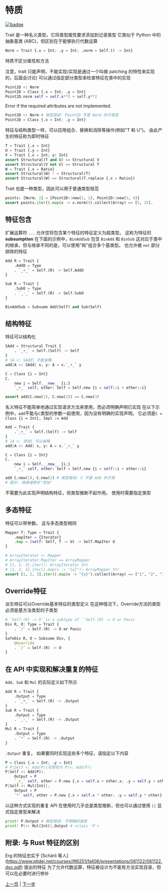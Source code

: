 # 特质

[![badge](https://img.shields.io/endpoint.svg?url=https%3A%2F%2Fgezf7g7pd5.execute-api.ap-northeast-1.amazonaws.com%2Fdefault%2Fsource_up_to_date%3Fowner%3Derg-lang%26repos%3Derg%26ref%3Dmain%26path%3Ddoc/EN/syntax/type/03_trait.md%26commit_hash%3D14657486719a134f494e107774ac8f9d5a63f083)](https://gezf7g7pd5.execute-api.ap-northeast-1.amazonaws.com/default/source_up_to_date?owner=erg-lang&repos=erg&ref=main&path=doc/EN/syntax/type/03_trait.md&commit_hash=14657486719a134f494e107774ac8f9d5a63f083)

Trait 是一种名义类型，它将类型属性要求添加到记录类型
它类似于 Python 中的抽象基类 (ABC)，但区别在于能够执行代数运算

```python
Norm = Trait {.x = Int; .y = Int; .norm = Self.() -> Int}
```

特质不区分属性和方法

注意，trait 只能声明，不能实现(实现是通过一个叫做 patching 的特性来实现的，后面会讨论)
可以通过指定部分类型来检查特征在类中的实现

```python
Point2D <: Norm
Point2D = Class {.x = Int; .y = Int}
Point2D.norm self = self.x**2 + self.y**2
```

Error if the required attributes are not implemented.

```python
Point2D <: Norm # 类型错误: Point2D 不是 Norm 的子类型
Point2D = Class {.x = Int; .y = Int}
```

特征与结构类型一样，可以应用组合、替换和消除等操作(例如"T 和 U")。 由此产生的特征称为即时特征

```python
T = Trait {.x = Int}
U = Trait {.y = Int}
V = Trait {.x = Int; y: Int}
assert Structural(T and U) == Structural V
assert Structural(V not U) == Structural T
W = Trait {.x = Ratio}
assert Structural(W) ! = Structural(T)
assert Structural(W) == Structural(T.replace {.x = Ratio})
```

Trait 也是一种类型，因此可以用于普通类型规范

```python
points: [Norm; 2] = [Point2D::new(1, 2), Point2D::new(3, 4)]
assert points.iter().map(x -> x.norm()).collect(Array) == [5, 25].
```

## 特征包含

扩展运算符 `...` 允许您将包含某个特征的特征定义为超类型。 这称为特征的 __subsumption__
在下面的示例中，`BinAddSub` 包含 `BinAdd` 和 `BinSub`
这对应于类中的继承，但与继承不同的是，可以使用"和"组合多个基类型。 也允许被 `not` 部分排除的特征

```python
Add R = Trait {
    .AddO = Type
    . `_+_` = Self.(R) -> Self.AddO
}

Sub R = Trait {
    .SubO = Type
    . `_-_` = Self.(R) -> Self.SubO
}

BinAddSub = Subsume Add(Self) and Sub(Self)
```

## 结构特征

特征可以结构化

```python
SAdd = Structural Trait {
    . `_+_` = Self.(Self) -> Self
}
# |A <: SAdd| 不能省略
add|A <: SAdd| x, y: A = x.`_+_` y

C = Class {i = Int}
C.
    new i = Self.__new__ {i;}
    `_+_` self, other: Self = Self.new {i = self::i + other::i}

assert add(C.new(1), C.new(2)) == C.new(3)
```

名义特征不能简单地通过实现请求方法来使用，而必须明确声明已实现
在以下示例中，`add`不能与`C`类型的参数一起使用，因为没有明确的实现声明。 它必须是`C = Class {i = Int}, Impl := Add`

```python
Add = Trait {
    .`_+_` = Self.(Self) -> Self
}
# |A <: 添加| 可以省略
add|A <: Add| x, y: A = x.`_+_` y

C = Class {i = Int}
C.
    new i = Self.__new__ {i;}
    `_+_` self, other: Self = Self.new {i = self::i + other::i}

add C.new(1), C.new(2) # 类型错误: C 不是 Add 的子类
# 提示: 继承或修补"添加"
```

不需要为此实现声明结构特征，但类型推断不起作用。 使用时需要指定类型

## 多态特征

特征可以带参数。 这与多态类型相同

```python
Mapper T: Type = Trait {
    .mapIter = {Iterator}
    .map = (self: Self, T -> U) -> Self.MapIter U
}

# ArrayIterator <: Mapper
# ArrayIterator.MapIter == ArrayMapper
# [1, 2, 3].iter(): ArrayIterator Int
# [1, 2, 3].iter().map(x -> "{x}"): ArrayMapper Str
assert [1, 2, 3].iter().map(x -> "{x}").collect(Array) == ["1", "2", "3"].
```

## Override特征

派生特征可以Override基本特征的类型定义
在这种情况下，Override方法的类型必须是基方法类型的子类型

```python
# `Self.(R) -> O` is a subtype of ``Self.(R) -> O or Panic
Div R, O: Type = Trait {
    . `/` = Self.(R) -> O or Panic
}
SafeDiv R, O = Subsume Div, {
    @Override
    . `/` = Self.(R) -> O
}
```

## 在 API 中实现和解决重复的特征

`Add`、`Sub` 和 `Mul` 的实际定义如下所示

```python
Add R = Trait {
    .Output = Type
    . `_+_` = Self.(R) -> .Output
}
Sub R = Trait {
    .Output = Type
    . `_-_` = Self.(R) -> .Output
}
Mul R = Trait {
    .Output = Type
    . `*` = Self.(R) -> .Output
}
```

`.Output` 重复。 如果要同时实现这些多个特征，请指定以下内容

```python
P = Class {.x = Int; .y = Int}
# P|Self <: Add(P)|可简写为 P|<: Add(P)|
P|Self <: Add(P)|.
    Output = P
    `_+_` self, other = P.new {.x = self.x + other.x; .y = self.y + other.y}
P|Self <: Mul(Int)|.
    Output = P
    `*` self, other = P.new {.x = self.x * other; .y = self.y * other}
```

以这种方式实现的重复 API 在使用时几乎总是类型推断，但也可以通过使用 `||` 显式指定类型来解决

```python
print! P.Output # 类型错误: 不明确的类型
print! P|<: Mul(Int)|.Output # <class 'P'>
```

## 附录: 与 Rust 特征的区别

Erg 的特征忠实于 [Schärli 等人] (https://www.ptidej.net/courses/ift6251/fall06/presentations/061122/061122.doc.pdf) 提出的特征
为了允许代数运算，特征被设计为不能有方法实现目录，但可以在必要时进行修补

<p 对齐='中心'>
     <a href='./02_basic.md'>上一页</a> | <a href='./04_class.md'>下一步</a>
</p>
